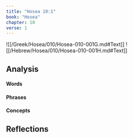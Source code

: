 ```yaml
---
title: "Hosea 10:1"
book: "Hosea"
chapter: 10
verse: 1
---
```

![[/Greek/Hosea/010/Hosea-010-001G.md#Text]]
![[/Hebrew/Hosea/010/Hosea-010-001H.md#Text]]

## Analysis

#### Words

#### Phrases

#### Concepts

## Reflections
